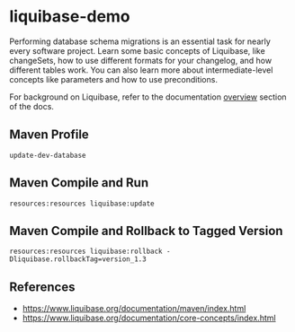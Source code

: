 # liquibase-demo
Performing database schema migrations is an essential task for nearly every software project. Learn some basic concepts of Liquibase, like changeSets, how to use different formats for your changelog, and how different tables work. You can also learn more about intermediate-level concepts like parameters and how to use preconditions.

For background on Liquibase, refer to the documentation
[overview](https://www.liquibase.org/documentation/index.html) section of the docs.

## Maven Profile
```aidl
update-dev-database
```

## Maven Compile and Run
```aidl
resources:resources liquibase:update
```

## Maven Compile and Rollback to Tagged Version
```aidl
resources:resources liquibase:rollback -Dliquibase.rollbackTag=version_1.3
```

## References
* https://www.liquibase.org/documentation/maven/index.html
* https://www.liquibase.org/documentation/core-concepts/index.html
